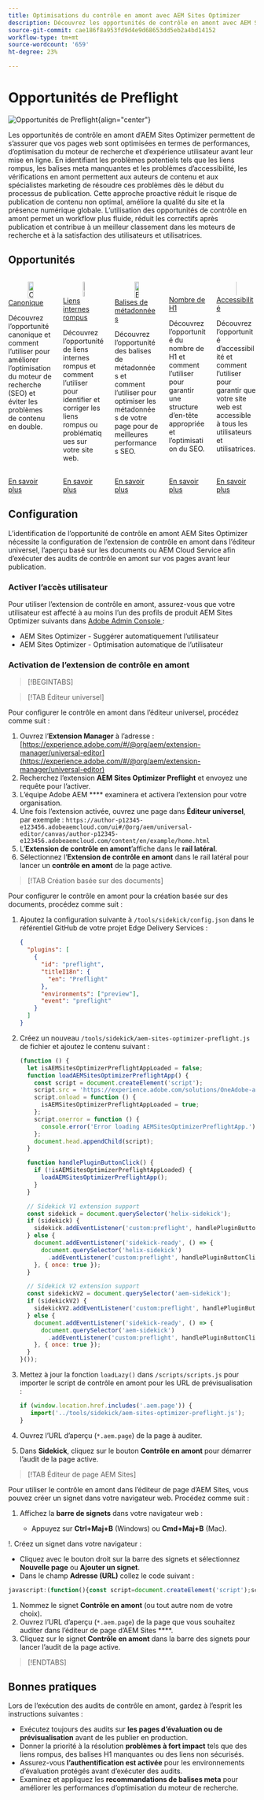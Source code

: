 ```yaml
---
title: Optimisations du contrôle en amont avec AEM Sites Optimizer
description: Découvrez les opportunités de contrôle en amont avec AEM Sites Optimizer.
source-git-commit: cae186f8a953fd9d4e9d68653dd5eb2a4bd14152
workflow-type: tm+mt
source-wordcount: '659'
ht-degree: 23%

---
```



# Opportunités de Preflight

![Opportunités de Preflight](./assets/preflight/hero.png){align="center"}

Les opportunités de contrôle en amont d’AEM Sites Optimizer permettent de s’assurer que vos pages web sont optimisées en termes de performances, d’optimisation du moteur de recherche et d’expérience utilisateur avant leur mise en ligne. En identifiant les problèmes potentiels tels que les liens rompus, les balises meta manquantes et les problèmes d’accessibilité, les vérifications en amont permettent aux auteurs de contenu et aux spécialistes marketing de résoudre ces problèmes dès le début du processus de publication. Cette approche proactive réduit le risque de publication de contenu non optimal, améliore la qualité du site et la présence numérique globale. L’utilisation des opportunités de contrôle en amont permet un workflow plus fluide, réduit les correctifs après publication et contribue à un meilleur classement dans les moteurs de recherche et à la satisfaction des utilisateurs et utilisatrices.

## Opportunités

<!-- CARDS

* ../documentation/opportunities/invalid-or-missing-metadata.md
  {title=Canonical}
  {image=../assets/common/card-link.png}
* ../documentation/opportunities/broken-internal-links.md
  {title=Broken Internal Links}
  {image=../assets/common/card-link.png}
* ../documentation/opportunities/invalid-or-missing-metadata.md
  {title=Metatags}
  {image=../assets/common/card-code.png}
* ../documentation/opportunities/invalid-or-missing-metadata.md
  {title=H1 count}
  {image=../assets/common/card-code.png}
* ../documentation/opportunities/accessibility-issues.md
  {title=Accessibility}
  {image=../assets/common/card-puzzle.png}

-->
<!-- START CARDS HTML - DO NOT MODIFY BY HAND -->
<div class="columns">
    <div class="column is-half-tablet is-half-desktop is-one-third-widescreen" aria-label="Canonical">
        <div class="card" style="height: 100%; display: flex; flex-direction: column; height: 100%;">
            <div class="card-image">
                <figure class="image x-is-16by9">
                    <a href="../documentation/opportunities/invalid-or-missing-metadata.md" title="Canonique" target="_blank" rel="referrer">
                        <img class="is-bordered-r-small" src="../assets/common/card-link.png" alt="Canonique"
                             style="width: 100%; aspect-ratio: 16 / 9; object-fit: cover; overflow: hidden; display: block; margin: auto;">
                    </a>
                </figure>
            </div>
            <div class="card-content is-padded-small" style="display: flex; flex-direction: column; flex-grow: 1; justify-content: space-between;">
                <div class="top-card-content">
                    <p class="headline is-size-6 has-text-weight-bold">
                        <a href="../documentation/opportunities/invalid-or-missing-metadata.md" target="_blank" rel="referrer" title="Canonique">Canonique</a>
                    </p>
                    <p class="is-size-6">Découvrez l’opportunité canonique et comment l’utiliser pour améliorer l’optimisation du moteur de recherche (SEO) et éviter les problèmes de contenu en double.</p>
                </div>
                <a href="../documentation/opportunities/invalid-or-missing-metadata.md" target="_blank" rel="referrer" class="spectrum-Button spectrum-Button--outline spectrum-Button--primary spectrum-Button--sizeM" style="align-self: flex-start; margin-top: 1rem;">
<span class="spectrum-Button-label has-no-wrap has-text-weight-bold">En savoir plus</span>
</a>
            </div>
        </div>
    </div>
    <div class="column is-half-tablet is-half-desktop is-one-third-widescreen" aria-label="Broken Internal Links">
        <div class="card" style="height: 100%; display: flex; flex-direction: column; height: 100%;">
            <div class="card-image">
                <figure class="image x-is-16by9">
                    <a href="../documentation/opportunities/broken-internal-links.md" title="Liens internes rompus" target="_blank" rel="referrer">
                        <img class="is-bordered-r-small" src="../assets/common/card-link.png" alt="Liens internes rompus"
                             style="width: 100%; aspect-ratio: 16 / 9; object-fit: cover; overflow: hidden; display: block; margin: auto;">
                    </a>
                </figure>
            </div>
            <div class="card-content is-padded-small" style="display: flex; flex-direction: column; flex-grow: 1; justify-content: space-between;">
                <div class="top-card-content">
                    <p class="headline is-size-6 has-text-weight-bold">
                        <a href="../documentation/opportunities/broken-internal-links.md" target="_blank" rel="referrer" title="Liens internes rompus">Liens internes rompus</a>
                    </p>
                    <p class="is-size-6">Découvrez l’opportunité de liens internes rompus et comment l’utiliser pour identifier et corriger les liens rompus ou problématiques sur votre site web.</p>
                </div>
                <a href="../documentation/opportunities/broken-internal-links.md" target="_blank" rel="referrer" class="spectrum-Button spectrum-Button--outline spectrum-Button--primary spectrum-Button--sizeM" style="align-self: flex-start; margin-top: 1rem;">
<span class="spectrum-Button-label has-no-wrap has-text-weight-bold">En savoir plus</span>
</a>
            </div>
        </div>
    </div>
    <div class="column is-half-tablet is-half-desktop is-one-third-widescreen" aria-label="Metatags">
        <div class="card" style="height: 100%; display: flex; flex-direction: column; height: 100%;">
            <div class="card-image">
                <figure class="image x-is-16by9">
                    <a href="../documentation/opportunities/invalid-or-missing-metadata.md" title="Balises de métadonnées" target="_blank" rel="referrer">
                        <img class="is-bordered-r-small" src="../assets/common/card-code.png" alt="Balises de métadonnées"
                             style="width: 100%; aspect-ratio: 16 / 9; object-fit: cover; overflow: hidden; display: block; margin: auto;">
                    </a>
                </figure>
            </div>
            <div class="card-content is-padded-small" style="display: flex; flex-direction: column; flex-grow: 1; justify-content: space-between;">
                <div class="top-card-content">
                    <p class="headline is-size-6 has-text-weight-bold">
                        <a href="../documentation/opportunities/invalid-or-missing-metadata.md" target="_blank" rel="referrer" title="Balises de métadonnées">Balises de métadonnées</a>
                    </p>
                    <p class="is-size-6">Découvrez l’opportunité des balises de métadonnées et comment l’utiliser pour optimiser les métadonnées de votre page pour de meilleures performances SEO.</p>
                </div>
                <a href="../documentation/opportunities/invalid-or-missing-metadata.md" target="_blank" rel="referrer" class="spectrum-Button spectrum-Button--outline spectrum-Button--primary spectrum-Button--sizeM" style="align-self: flex-start; margin-top: 1rem;">
<span class="spectrum-Button-label has-no-wrap has-text-weight-bold">En savoir plus</span>
</a>
            </div>
        </div>
    </div>
    <div class="column is-half-tablet is-half-desktop is-one-third-widescreen" aria-label="H1 count">
        <div class="card" style="height: 100%; display: flex; flex-direction: column; height: 100%;">
            <div class="card-image">
                <figure class="image x-is-16by9">
                    <a href="../documentation/opportunities/invalid-or-missing-metadata.md" title="Nombre de H1" target="_blank" rel="referrer">
                        <img class="is-bordered-r-small" src="../assets/common/card-code.png" alt="Nombre de H1"
                             style="width: 100%; aspect-ratio: 16 / 9; object-fit: cover; overflow: hidden; display: block; margin: auto;">
                    </a>
                </figure>
            </div>
            <div class="card-content is-padded-small" style="display: flex; flex-direction: column; flex-grow: 1; justify-content: space-between;">
                <div class="top-card-content">
                    <p class="headline is-size-6 has-text-weight-bold">
                        <a href="../documentation/opportunities/invalid-or-missing-metadata.md" target="_blank" rel="referrer" title="Nombre de H1">Nombre de H1</a>
                    </p>
                    <p class="is-size-6">Découvrez l’opportunité du nombre de H1 et comment l’utiliser pour garantir une structure d’en-tête appropriée et l’optimisation du SEO.</p>
                </div>
                <a href="../documentation/opportunities/invalid-or-missing-metadata.md" target="_blank" rel="referrer" class="spectrum-Button spectrum-Button--outline spectrum-Button--primary spectrum-Button--sizeM" style="align-self: flex-start; margin-top: 1rem;">
<span class="spectrum-Button-label has-no-wrap has-text-weight-bold">En savoir plus</span>
</a>
            </div>
        </div>
    </div>
    <div class="column is-half-tablet is-half-desktop is-one-third-widescreen" aria-label="Accessibility">
        <div class="card" style="height: 100%; display: flex; flex-direction: column; height: 100%;">
            <div class="card-image">
                <figure class="image x-is-16by9">
                    <a href="../documentation/opportunities/accessibility-issues.md" title="Accessibilité" target="_blank" rel="referrer">
                        <img class="is-bordered-r-small" src="../assets/common/card-puzzle.png" alt="Accessibilité"
                             style="width: 100%; aspect-ratio: 16 / 9; object-fit: cover; overflow: hidden; display: block; margin: auto;">
                    </a>
                </figure>
            </div>
            <div class="card-content is-padded-small" style="display: flex; flex-direction: column; flex-grow: 1; justify-content: space-between;">
                <div class="top-card-content">
                    <p class="headline is-size-6 has-text-weight-bold">
                        <a href="../documentation/opportunities/accessibility-issues.md" target="_blank" rel="referrer" title="Accessibilité">Accessibilité</a>
                    </p>
                    <p class="is-size-6">Découvrez l’opportunité d’accessibilité et comment l’utiliser pour garantir que votre site web est accessible à tous les utilisateurs et utilisatrices.</p>
                </div>
                <a href="../documentation/opportunities/accessibility-issues.md" target="_blank" rel="referrer" class="spectrum-Button spectrum-Button--outline spectrum-Button--primary spectrum-Button--sizeM" style="align-self: flex-start; margin-top: 1rem;">
<span class="spectrum-Button-label has-no-wrap has-text-weight-bold">En savoir plus</span>
</a>
            </div>
        </div>
    </div>

</div>
<!-- END CARDS HTML - DO NOT MODIFY BY HAND -->

## Configuration

L’identification de l’opportunité de contrôle en amont AEM Sites Optimizer nécessite la configuration de l’extension de contrôle en amont dans l’éditeur universel, l’aperçu basé sur les documents ou AEM Cloud Service afin d’exécuter des audits de contrôle en amont sur vos pages avant leur publication.

### Activer l’accès utilisateur

Pour utiliser l’extension de contrôle en amont, assurez-vous que votre utilisateur est affecté à au moins l’un des profils de produit AEM Sites Optimizer suivants dans [Adobe Admin Console ](https://adminconsole.adobe.com) :

* AEM Sites Optimizer - Suggérer automatiquement l’utilisateur
* AEM Sites Optimizer - Optimisation automatique de l’utilisateur

### Activation de l’extension de contrôle en amont

>[!BEGINTABS]

>[!TAB Éditeur universel]

Pour configurer le contrôle en amont dans l’éditeur universel, procédez comme suit :

1. Ouvrez l’**Extension Manager** à l’adresse :
   [https://experience.adobe.com/#/@org/aem/extension-manager/universal-editor](https://experience.adobe.com/#/@org/aem/extension-manager/universal-editor)
1. Recherchez l’extension **AEM Sites Optimizer Preflight** et envoyez une requête pour l’activer.
1. L’équipe Adobe AEM **** examinera et activera l’extension pour votre organisation.
1. Une fois l’extension activée, ouvrez une page dans **Éditeur universel**, par exemple :
   `https://author-p12345-e123456.adobeaemcloud.com/ui#/@org/aem/universal-editor/canvas/author-p12345-e123456.adobeaemcloud.com/content/en/example/home.html`
1. L’**Extension de contrôle en amont**’affiche dans le **rail latéral**.
1. Sélectionnez l’**Extension de contrôle en amont** dans le rail latéral pour lancer un **contrôle en amont** de la page active.

>[!TAB Création basée sur des documents]

Pour configurer le contrôle en amont pour la création basée sur des documents, procédez comme suit :

1. Ajoutez la configuration suivante à `/tools/sidekick/config.json` dans le référentiel GitHub de votre projet Edge Delivery Services :

   ```json
   {
     "plugins": [
       {
         "id": "preflight",
         "titleI18n": {
           "en": "Preflight"
         },
         "environments": ["preview"],
         "event": "preflight"
       }
     ]
   }
   ```

1. Créez un nouveau `/tools/sidekick/aem-sites-optimizer-preflight.js` de fichier et ajoutez le contenu suivant :

   ```javascript
   (function () {
     let isAEMSitesOptimizerPreflightAppLoaded = false;
     function loadAEMSitesOptimizerPreflightApp() {
       const script = document.createElement('script');
       script.src = 'https://experience.adobe.com/solutions/OneAdobe-aem-sites-optimizer-preflight-mfe/static-assets/resources/sidekick/client.js?source=plugin';
       script.onload = function () {
         isAEMSitesOptimizerPreflightAppLoaded = true;
       };
       script.onerror = function () {
         console.error('Error loading AEMSitesOptimizerPreflightApp.');
       };
       document.head.appendChild(script);
     }
   
     function handlePluginButtonClick() {
       if (!isAEMSitesOptimizerPreflightAppLoaded) {
         loadAEMSitesOptimizerPreflightApp();
       }
     }
   
     // Sidekick V1 extension support
     const sidekick = document.querySelector('helix-sidekick');
     if (sidekick) {
       sidekick.addEventListener('custom:preflight', handlePluginButtonClick);
     } else {
       document.addEventListener('sidekick-ready', () => {
         document.querySelector('helix-sidekick')
           .addEventListener('custom:preflight', handlePluginButtonClick);
       }, { once: true });
     }
   
     // Sidekick V2 extension support
     const sidekickV2 = document.querySelector('aem-sidekick');
     if (sidekickV2) {
       sidekickV2.addEventListener('custom:preflight', handlePluginButtonClick);
     } else {
       document.addEventListener('sidekick-ready', () => {
         document.querySelector('aem-sidekick')
           .addEventListener('custom:preflight', handlePluginButtonClick);
       }, { once: true });
     }
   }());
   ```

1. Mettez à jour la fonction `loadLazy()` dans `/scripts/scripts.js` pour importer le script de contrôle en amont pour les URL de prévisualisation :

   ```javascript
   if (window.location.href.includes('.aem.page')) {
      import('../tools/sidekick/aem-sites-optimizer-preflight.js');
   }
   ```

1. Ouvrez l’URL d’aperçu (`*.aem.page`) de la page à auditer.
1. Dans **Sidekick**, cliquez sur le bouton **Contrôle en amont** pour démarrer l’audit de la page active.

>[!TAB Éditeur de page AEM Sites]

Pour utiliser le contrôle en amont dans l’éditeur de page d’AEM Sites, vous pouvez créer un signet dans votre navigateur web. Procédez comme suit :

1. Affichez la **barre de signets** dans votre navigateur web :

   * Appuyez sur **Ctrl+Maj+B** (Windows) ou **Cmd+Maj+B** (Mac).

!. Créez un signet dans votre navigateur :

* Cliquez avec le bouton droit sur la barre des signets et sélectionnez **Nouvelle page** ou **Ajouter un signet**.
* Dans le champ **Adresse (URL)** collez le code suivant :

```javascript
javascript:(function(){const script=document.createElement('script');script.src='https://experience.adobe.com/solutions/OneAdobe-aem-sites-optimizer-preflight-mfe/static-assets/resources/sidekick/client.js?source=bookmarklet&target-source=aem-cloud-service';document.head.appendChild(script);})();
```

1. Nommez le signet **Contrôle en amont** (ou tout autre nom de votre choix).
1. Ouvrez l’URL d’aperçu (`*.aem.page`) de la page que vous souhaitez auditer dans l’éditeur de page d’AEM Sites ****.
1. Cliquez sur le signet **Contrôle en amont** dans la barre des signets pour lancer l’audit de la page active.

>[!ENDTABS]

## Bonnes pratiques

Lors de l’exécution des audits de contrôle en amont, gardez à l’esprit les instructions suivantes :

* Exécutez toujours des audits sur **les pages d’évaluation ou de prévisualisation** avant de les publier en production.
* Donner la priorité à la résolution **problèmes à fort impact** tels que des liens rompus, des balises H1 manquantes ou des liens non sécurisés.
* Assurez-vous **l’authentification est activée** pour les environnements d’évaluation protégés avant d’exécuter des audits.
* Examinez et appliquez les **recommandations de balises meta** pour améliorer les performances d’optimisation du moteur de recherche.
